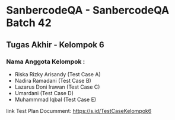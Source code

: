 # SanbercodeQA - SanbercodeQA Batch 42
## Tugas Akhir - Kelompok 6

### Nama Anggota Kelompok : 
<ul>
<li>Riska Rizky Arisandy (Test Case A)</li>
<li>Nadira Ramadani (Test Case B)</li>
<li>Lazarus Doni Irawan (Test Case C)</li>
<li>Umardani (Test Case D)</li>
<li>Muhammmad Iqbal (Test Case E)</li>
</ul>

link Test Plan Documment: https://s.id/TestCaseKelompok6

